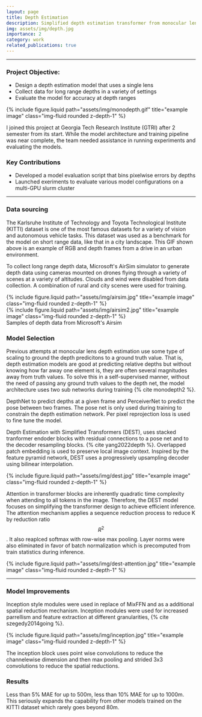 ```yaml
---
layout: page
title: Depth Estimation
description: Simplified depth estimation transformer from monocular lens
img: assets/img/depth.jpg
importance: 2
category: work
related_publications: true
---
```


---

### Project Objective:

- Design a depth estimation model that uses a single lens
- Collect data for long range depths in a variety of settings
- Evaluate the model for accuracy at depth ranges

<div class="row">
    <div class="col-sm mt-3 mt-md-0">
        {% include figure.liquid path="assets/img/monodepth.gif" title="example image" class="img-fluid rounded z-depth-1" %}
    </div>
</div>

I joined this project at Georgia Tech Research Institute (GTRI) after 2 semester from its start. While the model architecture and training pipeline was near complete, the team needed assistance in running experiments and evaluating the models.

### Key Contributions

- Developed a model evaluation script that bins pixelwise errors by depths
- Launched exeriments to evaluate various model configurations on a multi-GPU slurm cluster

---

### Data sourcing

The Karlsruhe Institute of Technology and Toyota Technological Institute (KITTI) dataset is one of the most famous datasets for a variety of vision and autonomous vehicle tasks. This dataset was used as a benchmark for the model on short range data, like that in a city landscape. This GIF shown above is an example of RGB and depth frames from a drive in an urban environment.

To collect long range depth data, Microsoft's AirSim simulator to generate depth data using cameras mounted on drones flying through a variety of scenes at a variety of altitudes. Clouds and wind were disabled from data collection. A combination of rural and city scenes were used for training.

<div class="row">
    <div class="row-sm mt-3 mt-md-0">
        {% include figure.liquid path="assets/img/airsim.jpg" title="example image" class="img-fluid rounded z-depth-1" %}
    </div>
    <div class="row-sm mt-3 mt-md-0">
        {% include figure.liquid path="assets/img/airsim2.jpg" title="example image" class="img-fluid rounded z-depth-1" %}
    </div>
</div>
<div class="caption">
    Samples of depth data from Microsoft's Airsim
</div>

### Model Selection

Previous attempts at monocular lens depth estimation use some type of scaling to ground the depth predicitons to a ground truth value. That is, depth estimation models are good at predicting relative depths but without knowing how far away one element is, they are often several magnitudes away from truth values. To solve this in a self-supervised manner, without the need of passing any ground truth values to the depth net, the model architecture uses two sub networks during training {% cite monodepth2 %}.

DepthNet to predict depths at a given frame and PerceiverNet to predict the pose between two frames. The pose net is only used during training to constrain the depth estimation network. Per pixel reprojection loss is used to fine tune the model.

Depth Estimation with Simplified Transformers (DEST), uses stacked tranformer endoder blocks with residual connections to a pose net and to the decoder resampling blocks. {% cite yang2022depth %}. Overlapped patch embedding is used to preserve local image context. Inspired by the feature pyramid network, DEST uses a progressively upsampling decoder using bilinear interpolation.

<div class="row">
    <div class="row-sm mt-3 mt-md-0">
        {% include figure.liquid path="assets/img/dest.jpg" title="example image" class="img-fluid rounded z-depth-1" %}
    </div>
</div>

Attention in transformer blocks are inherently quadratic time complexity when attending to all tokens in the image. Therefore, the DEST model focuses on simplifying the transformer design to achieve efficient inference. The attention mechanism applies a sequence reduction process to reduce K by reduction ratio $$R^2 $$. It also reaplced softmax with row-wise max pooling. Layer norms were also eliminated in favor of batch normalization which is precomputed from train statistics during inference.

<div class="row">
    <div class="row-sm mt-3 mt-md-0">
        {% include figure.liquid path="assets/img/dest-attention.jpg" title="example image" class="img-fluid rounded z-depth-1" %}
    </div>
</div>

---

### Model Improvements

Inception style modules were used in replace of MixFFN and as a additional spatial reduction mechanism. Inception modules were used for increased parrellism and feature extraction at different granularities, {% cite szegedy2014going %}.

<div class="row">
    <div class="col-sm mt-3 mt-md-0">
        {% include figure.liquid path="assets/img/inception.jpg" title="example image" class="img-fluid rounded z-depth-1" %}
    </div>
</div>

The inception block uses point wise convolutions to reduce the channelewise dimension and then max pooling and strided 3x3 convolutions to reduce the spatial reductions.

### Results

Less than 5% MAE for up to 500m, less than 10% MAE for up to 1000m. This seriously expands the capability from other models trained on the KITTI dataset which rarely goes beyond 80m.
